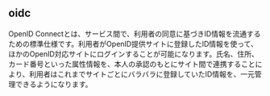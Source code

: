 ## oidc
OpenID Connectとは、サービス間で、利用者の同意に基づきID情報を流通するための標準仕様です。利用者がOpenID提供サイトに登録したID情報を使って、ほかのOpenID対応サイトにログインすることが可能になります。氏名、住所、カード番号といった属性情報を、本人の承認のもとにサイト間で連携することにより、利用者はこれまでサイトごとにバラバラに登録していたID情報を、一元管理できるようになります。

